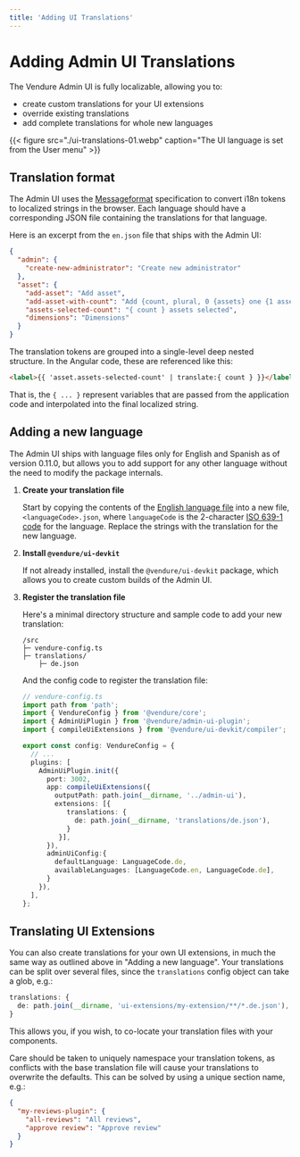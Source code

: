 ```yaml
---
title: 'Adding UI Translations'
---
```


# Adding Admin UI Translations

The Vendure Admin UI is fully localizable, allowing you to:

* create custom translations for your UI extensions
* override existing translations
* add complete translations for whole new languages

{{< figure src="./ui-translations-01.webp" caption="The UI language is set from the User menu" >}}

## Translation format

The Admin UI uses the [Messageformat](https://messageformat.github.io/messageformat/) specification to convert i18n tokens to localized strings in the browser. Each language should have a corresponding JSON file containing the translations for that language.

Here is an excerpt from the `en.json` file that ships with the Admin UI:

```JSON
{
  "admin": {
    "create-new-administrator": "Create new administrator"
  },
  "asset": {
    "add-asset": "Add asset",
    "add-asset-with-count": "Add {count, plural, 0 {assets} one {1 asset} other {{count} assets}}",
    "assets-selected-count": "{ count } assets selected",
    "dimensions": "Dimensions"
  }
}
```

The translation tokens are grouped into a single-level deep nested structure. In the Angular code, these are referenced like this: 

```HTML
<label>{{ 'asset.assets-selected-count' | translate:{ count } }}</label>
```

That is, the `{ ... }` represent variables that are passed from the application code and interpolated into the final localized string.

## Adding a new language

The Admin UI ships with language files only for English and Spanish as of version 0.11.0, but allows you to add support for any other language without the need to modify the package internals.

1. **Create your translation file**

     Start by copying the contents of the [English language file](https://github.com/vendure-ecommerce/vendure/blob/master/packages/admin-ui/src/lib/static/i18n-messages/en.json) into a new file, `<languageCode>.json`, where `languageCode` is the 2-character [ISO 639-1 code](https://en.wikipedia.org/wiki/List_of_ISO_639-1_codes) for the language. Replace the strings with the translation for the new language.
2. **Install `@vendure/ui-devkit`**

    If not already installed, install the `@vendure/ui-devkit` package, which allows you to create custom builds of the Admin UI.
3. **Register the translation file**
  
    Here's a minimal directory structure and sample code to add your new translation:
    
    ```text
    /src
    ├─ vendure-config.ts
    ├─ translations/
        ├─ de.json
    ```
    
    And the config code to register the translation file:
    
    ```TypeScript
    // vendure-config.ts
    import path from 'path';
    import { VendureConfig } from '@vendure/core';
    import { AdminUiPlugin } from '@vendure/admin-ui-plugin';
    import { compileUiExtensions } from '@vendure/ui-devkit/compiler';
    
    export const config: VendureConfig = {
      // ...
      plugins: [
        AdminUiPlugin.init({
          port: 3002,
          app: compileUiExtensions({
            outputPath: path.join(__dirname, '../admin-ui'),
            extensions: [{
               translations: {
                 de: path.join(__dirname, 'translations/de.json'),
               }
             }],
          }),
          adminUiConfig:{
            defaultLanguage: LanguageCode.de,
            availableLanguages: [LanguageCode.en, LanguageCode.de],
          }
        }),
      ],
    };
    ```

## Translating UI Extensions

You can also create translations for your own UI extensions, in much the same way as outlined above in "Adding a new language". Your translations can be split over several files, since the `translations` config object can take a glob, e.g.:

```TypeScript
translations: {
  de: path.join(__dirname, 'ui-extensions/my-extension/**/*.de.json'),
}
```

This allows you, if you wish, to co-locate your translation files with your components.

Care should be taken to uniquely namespace your translation tokens, as conflicts with the base translation file will cause your translations to overwrite the defaults. This can be solved by using a unique section name, e.g.:

```JSON
{
  "my-reviews-plugin": {
    "all-reviews": "All reviews",
    "approve review": "Approve review"
  }
}
```
